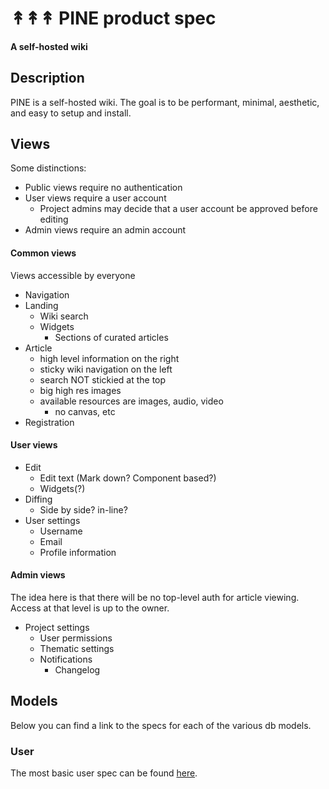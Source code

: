 # ↟↟↟ PINE product spec
#### A self-hosted wiki

## Description
PINE is a self-hosted wiki.  The goal is to be performant, minimal, aesthetic, and easy to setup and install.

## Views
Some distinctions:
- Public views require no authentication
- User views require a user account
    - Project admins may decide that a user account be approved before editing
- Admin views require an admin account

#### Common views
Views accessible by everyone

- Navigation
- Landing
    - Wiki search
    - Widgets
        - Sections of curated articles
- Article
    - high level information on the right
    - sticky wiki navigation on the left
    - search NOT stickied at the top
    - big high res images
    - available resources are images, audio, video
        - no canvas, etc
- Registration

#### User views
- Edit
    - Edit text (Mark down? Component based?)
    - Widgets(?)
- Diffing
    - Side by side? in-line?
- User settings
    - Username
    - Email
    - Profile information

#### Admin views
The idea here is that there will be no top-level auth for article viewing.  Access at that level is up to the owner.

- Project settings
    - User permissions
    - Thematic settings
    - Notifications
        - Changelog

## Models
Below you can find a link to the specs for each of the various db models.

### User
The most basic user spec can be found [here](./user-spec.md).